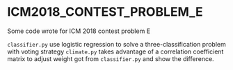 # ICM2018_CONTEST_PROBLEM_E
Some code wrote for ICM 2018 contest problem E

`classifier.py` use logistic regression to solve a  three-classification problem
with voting strategy
`climate.py` takes advantage of a correlation coefficient matrix to adjust weight
got from `classifier.py` and show the difference.
